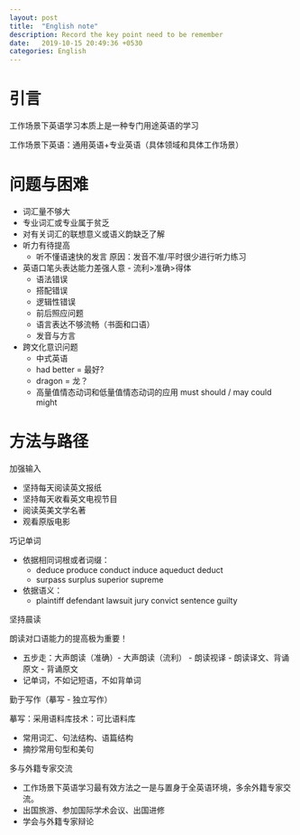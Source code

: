 ```yaml
---
layout: post
title:  "English note"
description: Record the key point need to be remember
date:   2019-10-15 20:49:36 +0530
categories: English
---
```

# 引言

工作场景下英语学习本质上是一种专门用途英语的学习

工作场景下英语：通用英语+专业英语（具体领域和具体工作场景）

# 问题与困难

- 词汇量不够大
- 专业词汇或专业属于贫乏
- 对有关词汇的联想意义或语义韵缺乏了解
- 听力有待提高
  - 听不懂语速快的发言 原因：发音不准/平时很少进行听力练习
- 英语口笔头表达能力差强人意 - 流利>准确>得体
  - 语法错误
  - 搭配错误
  - 逻辑性错误
  - 前后照应问题
  - 语言表达不够流畅（书面和口语）
  - 发音与方言
- 跨文化意识问题
  - 中式英语
  - had better = 最好?
  - dragon = 龙？
  - 高量值情态动词和低量值情态动词的应用 must should / may could might

# 方法与路径

加强输入

- 坚持每天阅读英文报纸
- 坚持每天收看英文电视节目
- 阅读英美文学名著
- 观看原版电影

巧记单词

- 依据相同词根或者词缀：
  - deduce produce conduct induce aqueduct deduct
  - surpass surplus superior supreme
- 依据语义：
  - plaintiff defendant lawsuit jury convict sentence guilty

坚持晨读

朗读对口语能力的提高极为重要！

- 五步走：大声朗读（准确）- 大声朗读（流利） - 朗读视译 - 朗读译文、背诵原文 - 背诵原文
- 记单词，不如记短语，不如背单词

勤于写作（摹写 - 独立写作）

摹写：采用语料库技术：可比语料库

- 常用词汇、句法结构、语篇结构
- 摘抄常用句型和美句

多与外籍专家交流

- 工作场景下英语学习最有效方法之一是与置身于全英语环境，多余外籍专家交流。
- 出国旅游、参加国际学术会议、出国进修
- 学会与外籍专家辩论